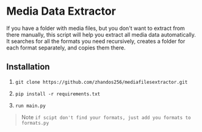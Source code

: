# Media Data Extractor

If you have a folder with media files, but you don't want to extract from
    there manually, this script will help you extract all media data
    automatically. It searches for all the formats you need recursively,
    creates a folder for each format separately, and copies them there.


## Installation

1) ```
   git clone https://github.com/zhandos256/mediafilesextractor.git
   ```
2) ```
   pip install -r requirements.txt
   ``` 
3) ```
   run main.py
   ```

> Note `if scipt don't find your formats, just add you formats to formats.py`